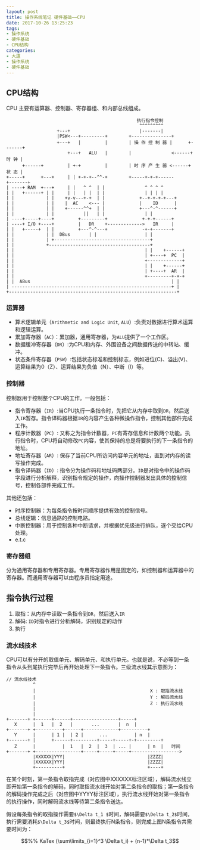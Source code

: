 ```yaml
---
layout: post
title: 操作系统笔记 硬件基础——CPU
date: 2017-10-26 13:25:23
tags:
- 操作系统
- 硬件基础
- CPU结构
categories:
- 大道
- 操作系统
- 硬件基础
---
```


## CPU结构

CPU 主要有运算器、控制器、寄存器组、和内部总线组成。

```
                                                 执行指令控制
                                                  ^^^^^^^^^
                   +---+                          |-------|
                   |PSW<---+---------+        +---------------+
                   +---+   |         |        | 操 作 控 制 器 |      +-------+
                       +---+   ALU   |        |               <------+ 时 钟 |
      +------+         | +-+         |        | 时 序 产 生 器 <------+ 状 态 |
+-----+      +---+     | | +-+-+--^^-+        +-----+-+-+------      +-------+
| ----+ RAM  +---+     | |   ^ ^  | |               ^ ^ ^ ^
| |   +------+ | |     | |   | |  | |               | | | |
| |            | |    +v-v---+-+  | |             +--+-+-+-+---+
| |            | |    |  AC    <--- |             |    ID      |
| |            | |    +------^^+  | |             +---^-^------+
| |            | |           ||   | |               | |
| ----+-----+----+         +---------+             +-+-+------+
| ----+ I/O +----+         |   DR    +------------->   IR     |
| |   +-----+  | |         +---^-^---+             -+-+-------+
| |            | |  DBus       | |                  | |
| |            | +------------------------------------+
| |            +--------------------------------------+
| |                                                 | |    +------+
| |                                                 | +----+  PC  |
| |                                                 +-------------+
| |                                                 | |    +------+
| |                                                 | +----+  AR  |
| |                                                 +---------+-+-+
| |  ABus                                                     | |
| ------------------------------------------------------------+ |
+---------------------------------------------------------------+
```
<!-- more -->

### 运算器

* 算术逻辑单元（`Arithmetic and Logic Unit`, `ALU`）:负责对数据进行算术运算和逻辑运算。
* 累加寄存器（`AC`）：累加器，通用寄存器，为`ALU`提供了一个工作区。
* 数据缓冲寄存器（`DR`）:为CPU和内存、外围设备之间数据传送的中转站、缓冲。
* 状态条件寄存器（`PSW`）:包括状态标准和控制标志，例如进位(C)、溢出(V)、运算结果为0（Z）、运算结果为负值（N）、中断（I）等。

### 控制器

控制器用于控制整个CPU的工作。一般包括：

- 指令寄存器（`IR`）:当CPU执行一条指令时，先把它从内存中取到`DR`，然后送入`IR`暂存。指令译码器根据`IR`的内容产生各种微操作指令，控制其他部件完成工作。
- 程序计数器（`PC`）: 又称之为指令计数器，`PC`有寄存信息和计数两个功能。执行指令时，CPU将自动修改`PC`内容，使其保持的总是将要执行的下一条指令的地址。
- 地址寄存器（`AR`）: 保存了当前CPU所访问内容单元的地址，直到对内存的读写操作完成。
- 指令译码器（`ID`）: 指令分为操作码和地址码两部分。`ID`是对指令中的操作码字段进行分析解释，识别指令规定的操作，向操作控制器发出具体的控制信号，控制各部件完成工作。

其他还包括：
* 时序控制器：为每条指令按时间顺序提供有效的控制信号。
* 总线逻辑：信息通路的控制电路。
* 中断控制器：用于控制各种中断请求，并根据优先级进行排队，逐个交给CPU处理。
* e.t.c


### 寄存器组

分为通用寄存器和专用寄存器。专用寄存器作用是固定的，如控制器和运算器中的寄存器。而通用寄存器可以由程序员指定用途。

## 指令执行过程

1. 取指：从内存中读取一条指令到`DR`，然后送入`IR`
2. 解码: `ID`对指令进行分析解码，识别规定的动作
3. 执行 

### 流水线技术

CPU可以有分开的取值单元、解码单元、和执行单元。也就是说，不必等到一条指令从头到尾执行完毕后再开始处理下一条指令。三级流水线其示意图为：
```
// 流水线技术
          ^
          |                                           X : 取指流水线
          |                                           Y : 解码流水线
          |                                           Z : 执行流水线
          |
          |
+-------+ +------+------+-----------------+-----+
   X      |  1   |  2   |       ...       |  n  |
+-------+ +----------+------+-------------+----------+
   Y      |      | 1 |  | 2 |      ...          | n  |
+-------+ |      +------+---------+-----+-----+-+---------+
   Z      |          |  1   |  2  |  3  | ... |      | n  |   时间
+-------+ +-----------------+-----+-----+-----+------------------>
          |XXXXXX|YYY|                               |ZZZZ|
          |XXXXXX|YYY|                               |ZZZZ|
          +----------+                               +----+
```

在某个时刻，第一条指令取指完成（对应图中XXXXXX标注区域），解码流水线立即开始第一条指令的解码，同时取指流水线开始对第二条指令的取指；第一条指令的解码操作完成之后（对应图中YYYY标注区域），执行流水线开始对第一条指令的执行操作，同时解码流水线等待第二条指令送达。

假设每条指令的取指操作需要`$\Delta t_1 $`时间，解码需要`$\Delta t_2$`时间，执行需要消耗`$\Delta t_3$`时间，则最终执行N条指令，则完成上图N条指令共需要时间为：
```math
%% KaTex
(\sum\limits_{i=1}^3 \Delta t_i) + (n-1)*\Delta t_3
```
